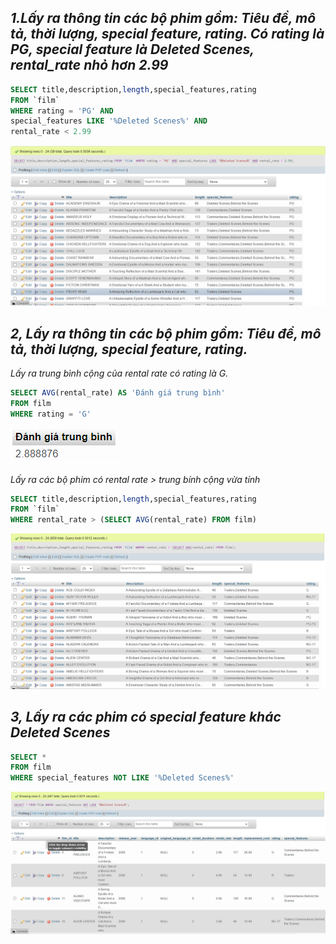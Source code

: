 ## _1.Lấy ra thông tin các bộ phim gồm: Tiêu đề, mô tả, thời lượng, special feature, rating. Có rating là PG, special feature là Deleted Scenes, rental_rate nhỏ hơn 2.99_

```sql
SELECT title,description,length,special_features,rating
FROM `film`
WHERE rating = 'PG' AND
special_features LIKE '%Deleted Scenes%' AND
rental_rate < 2.99
```

![film](5.png)

## _2, Lấy ra thông tin các bộ phim gồm: Tiêu đề, mô tả, thời lượng, special feature, rating._

_Lấy ra trung bình cộng của rental rate có rating là G._

```sql
SELECT AVG(rental_rate) AS 'Đánh giá trung bình'
FROM film
WHERE rating = 'G'
```

![Đánh giá trung bình](2.png)

_Lấy ra các bộ phim có rental rate > trung bính cộng vừa tính_

```sql
SELECT title,description,length,special_features,rating
FROM `film`
WHERE rental_rate > (SELECT AVG(rental_rate) FROM film)
```

![film có rental_rate lớn hơn trung bình vừa tính](3.png)

## _3, Lấy ra các phim có special feature khác Deleted Scenes_

```sql
SELECT *
FROM film
WHERE special_features NOT LIKE '%Deleted Scenes%'
```

![film không có tính năng Deleted Scenes](4.png)
